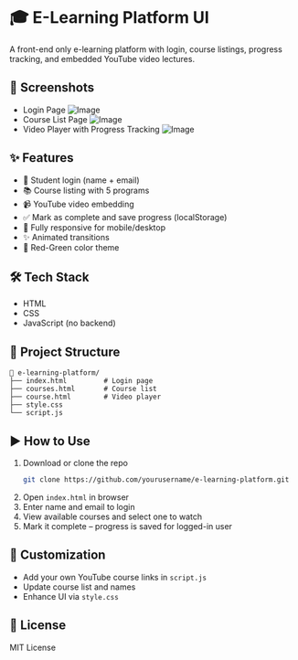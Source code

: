# 🎓 E-Learning Platform UI

A front-end only e-learning platform with login, course listings, progress tracking, and embedded YouTube video lectures.

## 📸 Screenshots
- Login Page
 ![Image](https://github.com/user-attachments/assets/8725691c-8624-402b-b422-86b9d2a7a759)
- Course List Page
![Image](https://github.com/user-attachments/assets/4a9b8bf1-8d16-4a12-b980-03f043a5a794)
- Video Player with Progress Tracking
![Image](https://github.com/user-attachments/assets/5023ce53-9918-4ac5-994e-71497a062c2f)

## ✨ Features
- 🔐 Student login (name + email)
- 📚 Course listing with 5 programs
- 📹 YouTube video embedding
- ✅ Mark as complete and save progress (localStorage)
- 📱 Fully responsive for mobile/desktop
- ✨ Animated transitions
- 🎨 Red-Green color theme

## 🛠 Tech Stack
- HTML
- CSS
- JavaScript (no backend)

## 📂 Project Structure
```
📁 e-learning-platform/
├── index.html         # Login page
├── courses.html       # Course list
├── course.html        # Video player
├── style.css
└── script.js
```

## ▶️ How to Use
1. Download or clone the repo
   ```bash
   git clone https://github.com/yourusername/e-learning-platform.git
   ```
2. Open `index.html` in browser
3. Enter name and email to login
4. View available courses and select one to watch
5. Mark it complete – progress is saved for logged-in user

## 📝 Customization
- Add your own YouTube course links in `script.js`
- Update course list and names
- Enhance UI via `style.css`

## 📃 License
MIT License

